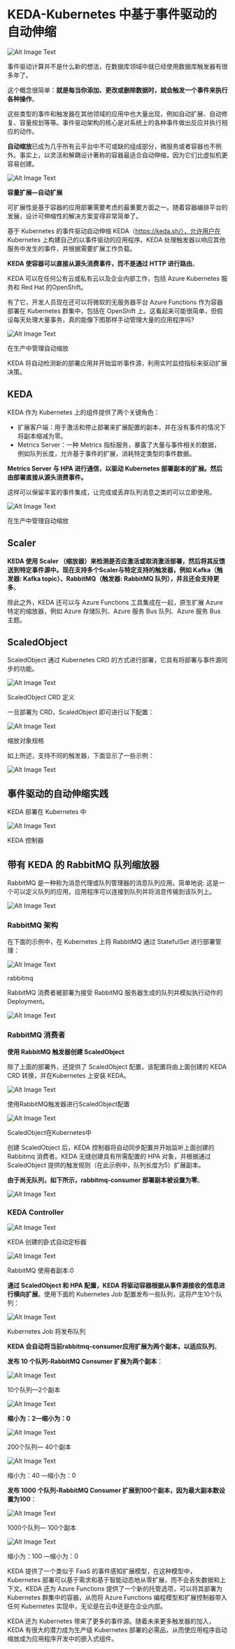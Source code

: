 # **KEDA-Kubernetes 中基于事件驱动的自动伸缩**

![Alt Image Text](images/adv/adv117_1.png "Body image")

事件驱动计算并不是什么新的想法，在数据库领域中就已经使用数据库触发器有很多年了。

这个概念很简单：**就是每当你添加、更改或删除数据时，就会触发一个事件来执行各种操作**。

这些类型的事件和触发器在其他领域的应用中也大量出现，例如自动扩展、自动修复、容量规划等等。事件驱动架构的核心是对系统上的各种事件做出反应并执行相应的动作。

**自动缩放**已成为几乎所有云平台中不可或缺的组成部分，微服务或者容器也不例外。事实上，以灵活和解耦设计著称的容器最适合自动伸缩，因为它们比虚拟机更容易创建。

![Alt Image Text](images/adv/adv117_2.png "Body image")

**容量扩展—自动扩展**

可扩展性是基于容器的应用部署需要考虑的最重要方面之一。随着容器编排平台的发展，设计可伸缩性的解决方案变得非常简单了。

基于 Kubernetes 的事件驱动自动伸缩 KEDA（https://keda.sh/），允许用户在 Kubernetes 上构建自己的以事件驱动的应用程序。KEDA 处理触发器以响应其他服务中发生的事件，并根据需要扩展工作负载。

**KEDA 使容器可以直接从源头消费事件，而不是通过 HTTP 进行路由**。


KEDA 可以在任何公有云或私有云以及企业内部工作，包括 Azure Kubernetes 服务和 Red Hat 的OpenShift。

有了它，开发人员现在还可以将微软的无服务器平台 Azure Functions 作为容器部署在 Kubernetes 群集中，包括在 OpenShift 上。这看起来可能很简单，但假设每天处理大量事务，真的能像下图那样手动管理大量的应用程序吗?

![Alt Image Text](images/adv/adv117_3.png "Body image")

在生产中管理自动缩放

KEDA 将自动检测新的部署应用并开始监听事件源，利用实时监控指标来驱动扩展决策。


## **KEDA**

KEDA 作为 Kubernetes 上的组件提供了两个关键角色：


* 扩展客户端：用于激活和停止部署来扩展配置的副本，并在没有事件的情况下将副本缩减为零。
* Metrics Server：一种 Metrics 指标服务，暴露了大量与事件相关的数据， 例如队列长度，允许基于事件的扩展，消耗特定类型的事件数据。

**Metrics Server 与 HPA 进行通信，以驱动 Kubernetes 部署副本的扩展。然后由部署直接从源头消费事件。**

这样可以保留丰富的事件集成，让完成或丢弃队列消息之类的可以立即使用。

![Alt Image Text](images/adv/adv117_4.png "Body image")

在生产中管理自动缩放


## **Scaler**

**KEDA 使用 Scaler （缩放器）来检测是否应激活或取消激活部署，然后将其反馈送到特定事件源中。现在支持多个Scaler与特定支持的触发器，例如 Kafka（触发器: Kafka topic）、RabbitMQ（触发器: RabbitMQ 队列），并且还会支持更多**。

除此之外，KEDA 还可以与 Azure Functions 工具集成在一起，原生扩展 Azure 特定的缩放器，例如 Azure 存储队列、Azure 服务 Bus 队列、Azure 服务 Bus 主题。

## **ScaledObject**

ScaledObject 通过 Kubernetes CRD 的方式进行部署，它具有将部署与事件源同步的功能。

![Alt Image Text](images/adv/adv117_5.png "Body image")

ScaledObject CRD 定义

一旦部署为 CRD，ScaledObject 即可进行以下配置：

![Alt Image Text](images/adv/adv117_6.png "Body image")


缩放对象规格

如上所述，支持不同的触发器，下面显示了一些示例：

![Alt Image Text](images/adv/adv117_7.png "Body image")

## **事件驱动的自动伸缩实践**

KEDA 部署在 Kubernetes 中

![Alt Image Text](images/adv/adv117_8.png "Body image")

KEDA 控制器


## **带有 KEDA 的 RabbitMQ 队列缩放器**

RabbitMQ 是一种称为消息代理或队列管理器的消息队列应用。简单地说: 这是一个可以定义队列的应用，应用程序可以连接到队列并将消息传输到该队列上。


![Alt Image Text](images/adv/adv117_9.png "Body image")

### **RabbitMQ 架构**

在下面的示例中，在 Kubernetes 上将 RabbitMQ 通过 StatefulSet 进行部署管理：

![Alt Image Text](images/adv/adv117_10.png "Body image")

rabbitmq

RabbitMQ 消费者被部署为接受 RabbitMQ 服务器生成的队列并模拟执行动作的 Deployment。

![Alt Image Text](images/adv/adv117_11.png "Body image")

### **RabbitMQ 消费者**

**使用 RabbitMQ 触发器创建 ScaledObject**

除了上面的部署外，还提供了 ScaledObject 配置，该配置将由上面创建的 KEDA CRD 转换，并在Kubernetes 上安装 KEDA。

![Alt Image Text](images/adv/adv117_12.png "Body image")

使用RabbitMQ触发器进行ScaledObject配置

![Alt Image Text](images/adv/adv117_13.png "Body image")

ScaledObject在Kubernetes中

创建 ScaledObject 后，KEDA 控制器将自动同步配置并开始监听上面创建的 Rabbitmq 消费者。KEDA 无缝创建具有所需配置的 HPA 对象，并根据通过 ScaledObject 提供的触发规则（在此示例中，队列长度为5）扩展副本。

**由于尚无队列，如下所示，rabbitmq-consumer 部署副本被设置为零**。

![Alt Image Text](images/adv/adv117_14.png "Body image")

### **KEDA Controller**

![Alt Image Text](images/adv/adv117_15.png "Body image")

KEDA 创建的卧式自动定标器

![Alt Image Text](images/adv/adv117_16.png "Body image")

RabbitMQ 使用者副本:0

**通过 ScaledObject 和 HPA 配置，KEDA 将驱动容器根据从事件源接收的信息进行横向扩展**。使用下面的 Kubernetes Job 配置发布一些队列，这将产生10个队列：


![Alt Image Text](images/adv/adv117_17.png "Body image")

Kubernetes Job 将发布队列

**KEDA 会自动将当前rabbitmq-consumer应用扩展为两个副本，以适应队列**。

**发布 10 个队列-RabbitMQ Consumer 扩展为两个副本**：

![Alt Image Text](images/adv/adv117_18.png "Body image")

10个队列—2个副本

![Alt Image Text](images/adv/adv117_19.png "Body image")

**缩小为：2—缩小为：0**

![Alt Image Text](images/adv/adv117_20.png "Body image")

200个队列— 40个副本

![Alt Image Text](images/adv/adv117_21.png "Body image")

缩小为：40 —缩小为：0

**发布 1000 个队列-RabbitMQ Consumer 扩展到100个副本，因为最大副本数设置为100**：


![Alt Image Text](images/adv/adv117_22.png "Body image")

1000个队列— 100个副本

![Alt Image Text](images/adv/adv117_23.png "Body image")

缩小为：100 —缩小为：0

KEDA 提供了一个类似于 FaaS 的事件感知扩展模型，在这种模型中，Kubernetes 部署可以基于需求和基于智能动态地从零扩展，而不会丢失数据和上下文。KEDA 还为 Azure Functions 提供了一个新的托管选项，可以将其部署为 Kubernetes 群集中的容器，从而将 Azure Functions 编程模型和扩展控制器带入任何 Kubernetes 实现中，无论是在云中还是在企业内部。

KEDA 还为 Kubernetes 带来了更多的事件源。随着未来更多触发器的加入，KEDA 有很大的潜力成为生产级 Kubernetes 部署的必需品，从而使应用程序自动缩放成为应用程序开发中的嵌入式组件。



